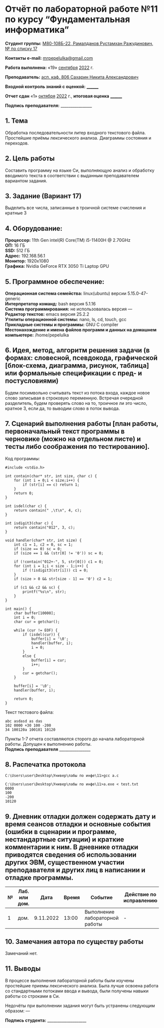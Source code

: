 # Отчёт по лабораторной работе №11 по курсу “Фундаментальная информатика”

<b>Студент группы:</b> <ins>M80-108Б-22, Рамалданов Рустамхан Ражудинович, № по списку 17</ins> 

<b>Контакты e-mail:</b> <ins>mrpepelulka@gmail.com</ins>

<b>Работа выполнена:</b> «19» <ins>сентября</ins> <ins>2022</ins> г.

<b>Преподаватель:</b> <ins>асп. каф. 806 Сахарин Никита Александрович</ins>

<b>Входной контроль знаний с оценкой:</b> <ins>______</ins>

<b>Отчет сдан</b> «1» <ins>октября</ins> <ins>2022</ins> г., <b>итоговая оценка</b> <ins>______</ins>

<b>Подпись преподавателя:</b> ________________

## 1. Тема
Обработка последовательности литер входного текстового файла. Простейшие приёмы лексического анализа. Диаграммы состояния и переходов.
## 2. Цель работы
Составить программу на языке Си, выполняющую анализ и обработку вводимого текста в соответствии с выданным преподавателем вариантом задания.
## 3. Задание (Вариант 17)
Выделить все числа, записанные в троичной системе счисления и кратные 3
## 4. Оборудование:
<b>Процессор:</b> 11th Gen intel(R) Core(TM) i5-11400H @ 2.70GHz<br/>
<b>ОП:</b> 16 ГБ<br/>
<b>SSD:</b> 512 ГБ<br/>
<b>Адрес:</b> 192.168.56.1 <br/>
<b>Монитор:</b> 1920x1080<br/>
<b>Графика:</b> Nvidia GeForce RTX 3050 Ti Laptop GPU <br/>

## 5. Программное обеспечение:
<b>Операционная система семейства:</b> linux(ubuntu) версии 5.15.0-47-generic<br/>
<b>Интерпретатор команд:</b> bash версия 5.1.16<br/>
<b>Система программирования:</b> не использовалась версия —<br/>
<b>Редактор текстов:</b> emacs версия 25.2.2<br/>
<b>Утилиты операционной системы:</b> nano, ls, cd, touch, gcc <br/>
<b>Прикладные системы и программы:</b> GNU C compiler <br/>
<b>Местонахождение и имена файлов программ и данных на домашнем компьютере:</b> /home/pepelulka<br/>

## 6. Идея, метод, алгоритм решения задачи (в формах: словесной, псевдокода, графической [блок-схема, диаграмма, рисунок, таблица] или формальные спецификации с пред- и постусловиями)

Будем посимвольно считывать текст из потока входа, каждое новое слово записывая в строковую переменную. Встречая очередной разделитель, будем проверять слово на то, троичное ли это число, кратное 3, если да, то выводим слово в поток вывода.

## 7. Сценарий выполнения работы [план работы, первоначальный текст программы в черновике (можно на отдельном листе) и тесты либо соображения по тестированию]. 

Код программы: 
```
#include <stdio.h>

int contain(char* str, int size, char c) {
    for (int i = 0;i < size;i++) {
        if (str[i] == c) return 1;
    }
    return 0;
}

int isdel(char c) {
    return contain(" ,\t\n", 4, c);
}

int isdigit3(char c) {
    return contain("012", 3, c);
}

void handler(char* str, int size) {
    int c1 = 1, c2 = 0, sc = 1; 
    if (size == 0) sc = 0;
    if (size == 1 && (str[0] != '0')) sc = 0;
    
    if (!contain("012+-", 5, str[0])) c1 = 0;
    for (int i = 1;i < size - 1;i++) {
        if (!isdigit3(str[i])) c1 = 0;
    }
    if (size > 0 && str[size - 1] == '0') c2 = 1;

    if (c1 && c2 && sc) {
        printf("%s\n", str);
    }
}

int main() {
    char buffer[10000];
    int i = 0;
    char cur = getchar();

    while (cur != EOF) {
        if (isdel(cur)) {
            buffer[i] = '\0';
            handler(buffer, i);
            i = 0;
        }
        else {
            buffer[i] = cur;
            i++;
        }
        cur = getchar();
    }

    buffer[i] = '\0';
    handler(buffer, i);
    
    return 0;
}
```

Текст тестового файла:
```
abc asdasd as das
102 0000 +30 100 -200
34 100120a 100101 10120
```

Пункты 1-7 отчета составляются сторого до начала лабораторной работы.
Допущен к выполнению работы.  
<b>Подпись преподавателя</b> ________________

## 8. Распечатка протокола 

```
C:\Users\user\Desktop\Универ\лабы по инфе\11>gcc a.c

C:\Users\user\Desktop\Универ\лабы по инфе\11>a.exe < test.txt
0000
100
-200
10120
```

## 9. Дневник отладки должен содержать дату и время сеансов отладки и основные события (ошибки в сценарии и программе, нестандартные ситуации) и краткие комментарии к ним. В дневнике отладки приводятся сведения об использовании других ЭВМ, существенном участии преподавателя и других лиц в написании и отладке программы.

| № |  Лаб. или дом. | Дата | Время | Событие | Действие по исправлению | Примечание |
| ------ | ------ | ------ | ------ | ------ | ------ | ------ |
| 1 | дом. | 9.11.2022 | 13:00 | Выполнение лабораторной работы | - | - |
## 10. Замечания автора по существу работы

Замечаний нет.

## 11. Выводы

В процессе выполнения лабораторной работы были изучены простейшие приемы лексического анализа. Была лучше освоена работа со стандартными потоками ввода и вывода, были получены навыки работы со строками в Си.

Недочёты при выполнении задания могут быть устранены следующим образом: —

<b>Подпись студента:</b> ____________________
